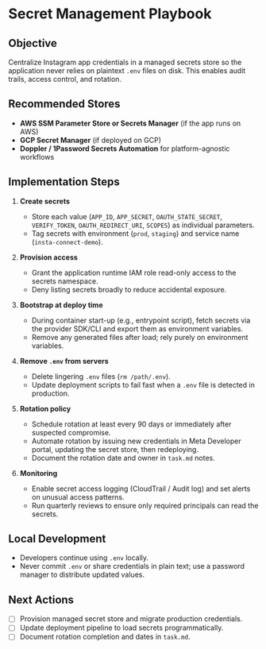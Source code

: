 # Secret Management Playbook

## Objective
Centralize Instagram app credentials in a managed secrets store so the application never relies on plaintext `.env` files on disk. This enables audit trails, access control, and rotation.

## Recommended Stores
- **AWS SSM Parameter Store or Secrets Manager** (if the app runs on AWS)
- **GCP Secret Manager** (if deployed on GCP)
- **Doppler / 1Password Secrets Automation** for platform-agnostic workflows

## Implementation Steps
1. **Create secrets**
   - Store each value (`APP_ID`, `APP_SECRET`, `OAUTH_STATE_SECRET`, `VERIFY_TOKEN`, `OAUTH_REDIRECT_URI`, `SCOPES`) as individual parameters.
   - Tag secrets with environment (`prod`, `staging`) and service name (`insta-connect-demo`).

2. **Provision access**
   - Grant the application runtime IAM role read-only access to the secrets namespace.
   - Deny listing secrets broadly to reduce accidental exposure.

3. **Bootstrap at deploy time**
   - During container start-up (e.g., entrypoint script), fetch secrets via the provider SDK/CLI and export them as environment variables.
   - Remove any generated files after load; rely purely on environment variables.

4. **Remove `.env` from servers**
   - Delete lingering `.env` files (`rm /path/.env`).
   - Update deployment scripts to fail fast when a `.env` file is detected in production.

5. **Rotation policy**
   - Schedule rotation at least every 90 days or immediately after suspected compromise.
   - Automate rotation by issuing new credentials in Meta Developer portal, updating the secret store, then redeploying.
   - Document the rotation date and owner in `task.md` notes.

6. **Monitoring**
   - Enable secret access logging (CloudTrail / Audit log) and set alerts on unusual access patterns.
   - Run quarterly reviews to ensure only required principals can read the secrets.

## Local Development
- Developers continue using `.env` locally.
- Never commit `.env` or share credentials in plain text; use a password manager to distribute updated values.

## Next Actions
- [ ] Provision managed secret store and migrate production credentials.
- [ ] Update deployment pipeline to load secrets programmatically.
- [ ] Document rotation completion and dates in `task.md`.
